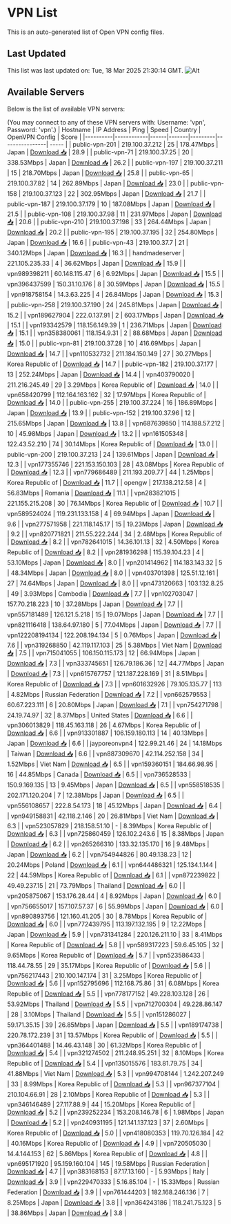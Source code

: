 # VPN List

This is an auto-generated list of Open VPN config files.

## Last Updated

This list was last updated on: Tue, 18 Mar 2025 21:30:14 GMT.
![Alt](https://repobeats.axiom.co/api/embed/186b98318ef1479477931607c1ad7d823f12451f.svg "Repobeats analytics image")

## Available Servers

Below is the list of available VPN servers:

(You may connect to any of these VPN servers with: Username: 'vpn', Password: 'vpn'.)
| Hostname | IP Address | Ping | Speed | Country | OpenVPN Config | Score |
|----------|------------|------|-------|---------|----------------| ----- |
| public-vpn-201 | 219.100.37.212 | 25 | 178.47Mbps | Japan | [Download 📥](./configs/server_0_JP.ovpn) | 28.9 |
| public-vpn-71 | 219.100.37.25 | 20 | 338.53Mbps | Japan | [Download 📥](./configs/server_1_JP.ovpn) | 26.2 |
| public-vpn-197 | 219.100.37.211 | 15 | 218.70Mbps | Japan | [Download 📥](./configs/server_2_JP.ovpn) | 25.8 |
| public-vpn-65 | 219.100.37.82 | 14 | 262.89Mbps | Japan | [Download 📥](./configs/server_3_JP.ovpn) | 23.0 |
| public-vpn-158 | 219.100.37.123 | 22 | 302.95Mbps | Japan | [Download 📥](./configs/server_4_JP.ovpn) | 21.7 |
| public-vpn-187 | 219.100.37.179 | 10 | 187.08Mbps | Japan | [Download 📥](./configs/server_5_JP.ovpn) | 21.5 |
| public-vpn-108 | 219.100.37.98 | 11 | 231.97Mbps | Japan | [Download 📥](./configs/server_6_JP.ovpn) | 20.6 |
| public-vpn-210 | 219.100.37.198 | 33 | 264.44Mbps | Japan | [Download 📥](./configs/server_7_JP.ovpn) | 20.2 |
| public-vpn-195 | 219.100.37.195 | 32 | 254.80Mbps | Japan | [Download 📥](./configs/server_8_JP.ovpn) | 16.6 |
| public-vpn-43 | 219.100.37.7 | 21 | 340.12Mbps | Japan | [Download 📥](./configs/server_9_JP.ovpn) | 16.3 |
| handmadeserver | 221.105.235.33 | 4 | 36.62Mbps | Japan | [Download 📥](./configs/server_10_JP.ovpn) | 15.9 |
| vpn989398211 | 60.148.115.47 | 6 | 6.92Mbps | Japan | [Download 📥](./configs/server_11_JP.ovpn) | 15.5 |
| vpn396437599 | 150.31.10.176 | 8 | 30.59Mbps | Japan | [Download 📥](./configs/server_12_JP.ovpn) | 15.5 |
| vpn918758154 | 14.3.63.225 | 4 | 26.84Mbps | Japan | [Download 📥](./configs/server_13_JP.ovpn) | 15.3 |
| public-vpn-258 | 219.100.37.190 | 24 | 245.81Mbps | Japan | [Download 📥](./configs/server_14_JP.ovpn) | 15.2 |
| vpn189627904 | 222.0.137.91 | 2 | 603.17Mbps | Japan | [Download 📥](./configs/server_15_JP.ovpn) | 15.1 |
| vpn193342579 | 118.156.149.39 | 1 | 236.71Mbps | Japan | [Download 📥](./configs/server_16_JP.ovpn) | 15.1 |
| vpn358380061 | 118.154.9.31 | 2 | 88.68Mbps | Japan | [Download 📥](./configs/server_17_JP.ovpn) | 15.0 |
| public-vpn-81 | 219.100.37.28 | 10 | 416.69Mbps | Japan | [Download 📥](./configs/server_18_JP.ovpn) | 14.7 |
| vpn110532732 | 211.184.150.149 | 27 | 30.27Mbps | Korea Republic of | [Download 📥](./configs/server_19_KR.ovpn) | 14.7 |
| public-vpn-182 | 219.100.37.177 | 13 | 252.24Mbps | Japan | [Download 📥](./configs/server_20_JP.ovpn) | 14.4 |
| vpn403790020 | 211.216.245.49 | 29 | 3.29Mbps | Korea Republic of | [Download 📥](./configs/server_21_KR.ovpn) | 14.0 |
| vpn658420799 | 112.164.163.162 | 32 | 17.97Mbps | Korea Republic of | [Download 📥](./configs/server_22_KR.ovpn) | 14.0 |
| public-vpn-255 | 219.100.37.224 | 16 | 186.89Mbps | Japan | [Download 📥](./configs/server_23_JP.ovpn) | 13.9 |
| public-vpn-152 | 219.100.37.96 | 12 | 215.65Mbps | Japan | [Download 📥](./configs/server_24_JP.ovpn) | 13.8 |
| vpn687639850 | 114.188.57.212 | 10 | 45.98Mbps | Japan | [Download 📥](./configs/server_25_JP.ovpn) | 13.2 |
| vpn161505348 | 122.43.52.210 | 74 | 30.14Mbps | Korea Republic of | [Download 📥](./configs/server_26_KR.ovpn) | 13.0 |
| public-vpn-200 | 219.100.37.213 | 24 | 139.61Mbps | Japan | [Download 📥](./configs/server_27_JP.ovpn) | 12.3 |
| vpn177355746 | 221.153.150.103 | 28 | 43.08Mbps | Korea Republic of | [Download 📥](./configs/server_28_KR.ovpn) | 12.3 |
| vpn779686489 | 211.193.209.77 | 44 | 1.25Mbps | Korea Republic of | [Download 📥](./configs/server_29_KR.ovpn) | 11.7 |
| opengw | 217.138.212.58 | 4 | 56.83Mbps | Romania | [Download 📥](./configs/server_30_RO.ovpn) | 11.1 |
| vpn283821015 | 221.155.215.208 | 30 | 76.14Mbps | Korea Republic of | [Download 📥](./configs/server_31_KR.ovpn) | 10.7 |
| vpn589524024 | 119.231.133.158 | 4 | 69.94Mbps | Japan | [Download 📥](./configs/server_32_JP.ovpn) | 9.6 |
| vpn277571958 | 221.118.145.17 | 15 | 19.23Mbps | Japan | [Download 📥](./configs/server_33_JP.ovpn) | 9.2 |
| vpn820771821 | 211.55.222.244 | 34 | 2.48Mbps | Korea Republic of | [Download 📥](./configs/server_34_KR.ovpn) | 8.2 |
| vpn782641015 | 14.36.101.13 | 32 | 4.50Mbps | Korea Republic of | [Download 📥](./configs/server_35_KR.ovpn) | 8.2 |
| vpn281936298 | 115.39.104.23 | 4 | 53.10Mbps | Japan | [Download 📥](./configs/server_36_JP.ovpn) | 8.0 |
| vpn201414962 | 114.183.143.32 | 5 | 48.34Mbps | Japan | [Download 📥](./configs/server_37_JP.ovpn) | 8.0 |
| vpn403701398 | 125.51.12.161 | 27 | 74.64Mbps | Japan | [Download 📥](./configs/server_38_JP.ovpn) | 8.0 |
| vpn473120663 | 103.132.8.25 | 49 | 3.93Mbps | Cambodia | [Download 📥](./configs/server_39_KH.ovpn) | 7.7 |
| vpn102703047 | 157.70.218.223 | 10 | 37.28Mbps | Japan | [Download 📥](./configs/server_40_JP.ovpn) | 7.7 |
| vpn557181489 | 126.121.5.218 | 15 | 19.07Mbps | Japan | [Download 📥](./configs/server_41_JP.ovpn) | 7.7 |
| vpn821116418 | 138.64.97.180 | 5 | 77.04Mbps | Japan | [Download 📥](./configs/server_42_JP.ovpn) | 7.7 |
| vpn122208194134 | 122.208.194.134 | 5 | 0.76Mbps | Japan | [Download 📥](./configs/server_43_JP.ovpn) | 7.6 |
| vpn319268850 | 42.119.117.103 | 25 | 5.38Mbps | Viet Nam | [Download 📥](./configs/server_44_VN.ovpn) | 7.5 |
| vpn715041055 | 106.150.115.173 | 12 | 66.94Mbps | Japan | [Download 📥](./configs/server_45_JP.ovpn) | 7.3 |
| vpn333745651 | 126.79.186.36 | 12 | 44.77Mbps | Japan | [Download 📥](./configs/server_46_JP.ovpn) | 7.3 |
| vpn615767757 | 121.187.228.169 | 31 | 8.51Mbps | Korea Republic of | [Download 📥](./configs/server_47_KR.ovpn) | 7.3 |
| vpn601632926 | 79.105.135.77 | 113 | 4.82Mbps | Russian Federation | [Download 📥](./configs/server_48_RU.ovpn) | 7.2 |
| vpn662579553 | 60.67.223.111 | 6 | 20.80Mbps | Japan | [Download 📥](./configs/server_49_JP.ovpn) | 7.1 |
| vpn754271798 | 24.19.74.97 | 32 | 8.37Mbps | United States | [Download 📥](./configs/server_50_US.ovpn) | 6.6 |
| vpn306013829 | 118.45.163.118 | 26 | 4.67Mbps | Korea Republic of | [Download 📥](./configs/server_51_KR.ovpn) | 6.6 |
| vpn913301887 | 106.159.180.113 | 14 | 40.13Mbps | Japan | [Download 📥](./configs/server_52_JP.ovpn) | 6.6 |
| jayporeonvpn4 | 122.99.21.46 | 24 | 14.18Mbps | Taiwan | [Download 📥](./configs/server_53_TW.ovpn) | 6.6 |
| vpn887309670 | 42.114.252.158 | 34 | 1.52Mbps | Viet Nam | [Download 📥](./configs/server_54_VN.ovpn) | 6.5 |
| vpn159360151 | 184.66.98.95 | 16 | 44.85Mbps | Canada | [Download 📥](./configs/server_55_CA.ovpn) | 6.5 |
| vpn736528533 | 150.9.169.135 | 13 | 9.45Mbps | Japan | [Download 📥](./configs/server_56_JP.ovpn) | 6.5 |
| vpn558518535 | 202.171.120.204 | 7 | 12.38Mbps | Japan | [Download 📥](./configs/server_57_JP.ovpn) | 6.5 |
| vpn556108657 | 222.8.54.173 | 18 | 45.12Mbps | Japan | [Download 📥](./configs/server_58_JP.ovpn) | 6.4 |
| vpn949158831 | 42.118.2.146 | 20 | 26.81Mbps | Viet Nam | [Download 📥](./configs/server_59_VN.ovpn) | 6.3 |
| vpn523057829 | 218.158.51.10 | - | 8.39Mbps | Korea Republic of | [Download 📥](./configs/server_60_KR.ovpn) | 6.3 |
| vpn725860459 | 126.102.243.6 | 15 | 8.38Mbps | Japan | [Download 📥](./configs/server_61_JP.ovpn) | 6.2 |
| vpn265266310 | 133.32.135.170 | 16 | 9.48Mbps | Japan | [Download 📥](./configs/server_62_JP.ovpn) | 6.2 |
| vpn754944826 | 80.49.138.23 | 12 | 20.24Mbps | Poland | [Download 📥](./configs/server_63_PL.ovpn) | 6.1 |
| vpn644486321 | 125.134.1.144 | 22 | 44.59Mbps | Korea Republic of | [Download 📥](./configs/server_64_KR.ovpn) | 6.1 |
| vpn872239822 | 49.49.237.15 | 21 | 73.79Mbps | Thailand | [Download 📥](./configs/server_65_TH.ovpn) | 6.0 |
| vpn205875067 | 153.176.28.44 | 4 | 8.92Mbps | Japan | [Download 📥](./configs/server_66_JP.ovpn) | 6.0 |
| vpn756655017 | 157.107.57.37 | 6 | 55.99Mbps | Japan | [Download 📥](./configs/server_67_JP.ovpn) | 6.0 |
| vpn890893756 | 121.160.41.205 | 30 | 8.78Mbps | Korea Republic of | [Download 📥](./configs/server_68_KR.ovpn) | 6.0 |
| vpn772439795 | 113.197.132.195 | 9 | 12.22Mbps | Japan | [Download 📥](./configs/server_69_JP.ovpn) | 5.9 |
| vpn731341284 | 220.126.211.10 | 33 | 8.41Mbps | Korea Republic of | [Download 📥](./configs/server_70_KR.ovpn) | 5.8 |
| vpn589317223 | 59.6.45.105 | 32 | 9.65Mbps | Korea Republic of | [Download 📥](./configs/server_71_KR.ovpn) | 5.7 |
| vpn523586433 | 118.44.78.55 | 29 | 35.17Mbps | Korea Republic of | [Download 📥](./configs/server_72_KR.ovpn) | 5.6 |
| vpn756217443 | 210.100.147.174 | 31 | 3.25Mbps | Korea Republic of | [Download 📥](./configs/server_73_KR.ovpn) | 5.6 |
| vpn152795696 | 112.168.75.86 | 31 | 6.08Mbps | Korea Republic of | [Download 📥](./configs/server_74_KR.ovpn) | 5.5 |
| vpn778177152 | 49.228.103.128 | 26 | 53.92Mbps | Thailand | [Download 📥](./configs/server_75_TH.ovpn) | 5.5 |
| vpn712700304 | 49.228.86.147 | 28 | 3.10Mbps | Thailand | [Download 📥](./configs/server_76_TH.ovpn) | 5.5 |
| vpn151286027 | 59.171.35.15 | 39 | 26.85Mbps | Japan | [Download 📥](./configs/server_77_JP.ovpn) | 5.5 |
| vpn189174738 | 220.78.172.239 | 31 | 13.57Mbps | Korea Republic of | [Download 📥](./configs/server_78_KR.ovpn) | 5.5 |
| vpn364401488 | 14.46.43.148 | 30 | 61.32Mbps | Korea Republic of | [Download 📥](./configs/server_79_KR.ovpn) | 5.4 |
| vpn321274502 | 211.248.95.251 | 32 | 8.10Mbps | Korea Republic of | [Download 📥](./configs/server_80_KR.ovpn) | 5.4 |
| vpn135015576 | 183.81.79.75 | 34 | 41.88Mbps | Viet Nam | [Download 📥](./configs/server_81_VN.ovpn) | 5.3 |
| vpn994708144 | 1.242.207.249 | 33 | 8.99Mbps | Korea Republic of | [Download 📥](./configs/server_82_KR.ovpn) | 5.3 |
| vpn967377104 | 210.104.66.91 | 28 | 2.10Mbps | Korea Republic of | [Download 📥](./configs/server_83_KR.ovpn) | 5.3 |
| vpn346146489 | 27.117.88.9 | 44 | 15.20Mbps | Korea Republic of | [Download 📥](./configs/server_84_KR.ovpn) | 5.2 |
| vpn239252234 | 153.208.146.78 | 6 | 1.98Mbps | Japan | [Download 📥](./configs/server_85_JP.ovpn) | 5.2 |
| vpn240931195 | 121.141.137.123 | 37 | 2.60Mbps | Korea Republic of | [Download 📥](./configs/server_86_KR.ovpn) | 5.0 |
| vpn418080353 | 119.70.126.184 | 42 | 40.16Mbps | Korea Republic of | [Download 📥](./configs/server_87_KR.ovpn) | 4.9 |
| vpn720505030 | 14.4.144.153 | 62 | 5.86Mbps | Korea Republic of | [Download 📥](./configs/server_88_KR.ovpn) | 4.8 |
| vpn695171920 | 95.159.160.104 | 145 | 19.58Mbps | Russian Federation | [Download 📥](./configs/server_89_RU.ovpn) | 4.7 |
| vpn383168153 | 87.17.13.160 | - | 5.93Mbps | Italy | [Download 📥](./configs/server_90_IT.ovpn) | 3.9 |
| vpn229470333 | 5.16.85.104 | - | 15.33Mbps | Russian Federation | [Download 📥](./configs/server_91_RU.ovpn) | 3.9 |
| vpn761444203 | 182.168.246.136 | 7 | 8.25Mbps | Japan | [Download 📥](./configs/server_92_JP.ovpn) | 3.8 |
| vpn364243186 | 118.241.75.123 | 5 | 38.86Mbps | Japan | [Download 📥](./configs/server_93_JP.ovpn) | 3.8 |
